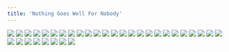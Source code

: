 ```yaml
---
title: 'Nothing Goes Well For Nobody'
---
```


![](images/great/part-10/great275.jpg)
![](images/great/part-10/great276.jpg)
![](images/great/part-10/great277.jpg)
![](images/great/part-10/great278.jpg)
![](images/great/part-10/great279.jpg)
![](images/great/part-10/great280.jpg)
![](images/great/part-10/great281.jpg)
![](images/great/part-10/great282.jpg)
![](images/great/part-10/great283.jpg)
![](images/great/part-10/great284.jpg)
![](images/great/part-10/great285.jpg)
![](images/great/part-10/great286.jpg)
![](images/great/part-10/great287.jpg)
![](images/great/part-10/great288.jpg)
![](images/great/part-10/great289.jpg)
![](images/great/part-10/great290.jpg)
![](images/great/part-10/great291.jpg)
![](images/great/part-10/great292.jpg)
![](images/great/part-10/great293.jpg)
![](images/great/part-10/great294.jpg)
![](images/great/part-10/great295.jpg)
![](images/great/part-10/great296.jpg)
![](images/great/part-10/great297.jpg)
![](images/great/part-10/great298.jpg)
![](images/great/part-10/great299.jpg)
![](images/great/part-10/great300.jpg)
![](images/great/part-10/great301.jpg)
![](images/great/part-10/great302.jpg)
![](images/great/part-10/great303.jpg)
![](images/great/part-10/great304.jpg)
![](images/great/part-10/great305.jpg)
![](images/great/part-10/great306.jpg)
![](images/great/part-10/great307.jpg)
